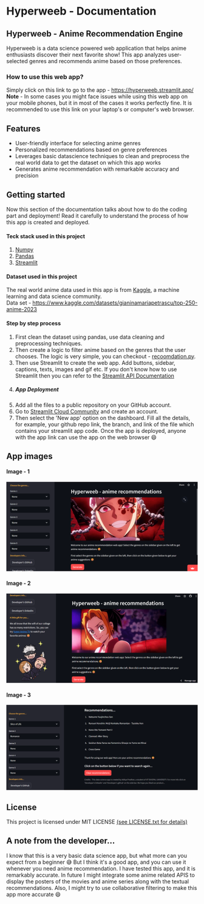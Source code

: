 # Hyperweeb - Documentation

## Hyperweeb - Anime Recommendation Engine
Hyperweeb is a data science powered web application that helps anime enthusiasts discover their next favorite show!  This app analyzes user-selected genres and recommends anime based on those preferences.

### How to use this web app?
Simply click on this link to go to the app - https://hyperweeb.streamlit.app/  
**Note** -  In some cases you might face issues while using this web app on your mobile phones, but it in most of the cases it works perfectly fine. It is recommended to use this link on your laptop's or computer's web browser.

## Features
- User-friendly interface for selecting anime genres
- Personalized recommendations based on genre preferences
- Leverages basic datascience techniques to clean and preprocess the real world data to get the dataset on which this app works
- Generates anime recommendation with remarkable accuracy and precision

## Getting started
Now this section of the documentation talks about how to do the coding part and deployment! Read it carefully to understand the process of how this app is created and deployed.  


#### Teck stack used in this project 
1. [Numpy](https://numpy.org/)
2. [Pandas](https://pandas.pydata.org/)
3. [Streamlit](https://streamlit.io/)


#### Dataset used in this project 
The real world anime data used in this app is from [Kaggle](https://www.kaggle.com/), a machine learning and data science community.  
Data set - https://www.kaggle.com/datasets/gianinamariapetrascu/top-250-anime-2023


#### Step by step process
1. First clean the dataset using pandas, use data cleaning and preprocessing techniques.
2. Then create a logic to filter anime based on the genres that the user chooses. The logic is very simple, you can checkout - [recoomdation.py](https://github.com/adityapradhan202/Hyperweeb-anime-recommendation/blob/main/recommendation.py).
3. Then use Streamlit to create the web app. Add buttons, sidebar, captions, texts, images and gif etc. If you don't know how to use Streamlit then you can refer to the [Streamlit API Documentation](https://docs.streamlit.io/)
4. ##### App Deployment
  1. Add all the files to a public repository on your GitHub account.
  2. Go to [Streamlit Cloud Community](https://streamlit.io/cloud) and create an account.
  3. Then select the 'New app' option on the dashboard. Fill all the details, for example, your github repo link, the branch, and link of the file which contains your streamlit app code. Once the app is deployed, anyone with the app link can use the app on the web browser :smile:

## App images
#### Image - 1
![app_img_1](https://github.com/adityapradhan202/Hyperweeb-anime-recommendation/blob/main/hw_img_1.png?raw=true)
#### Image - 2
![app_img_2](https://github.com/adityapradhan202/Hyperweeb-anime-recommendation/blob/main/hw_img_2.png?raw=true)
#### Image - 3
![app_img_3](https://github.com/adityapradhan202/Hyperweeb-anime-recommendation/blob/main/hw_img_3.png?raw=true)

## License
This project is licensed under MIT LICENSE [(see LICENSE.txt for details)](https://github.com/adityapradhan202/Hyperweeb-anime-recommendation/blob/main/LICENSE)

## A note from the developer...
I know that this is a very basic data science app, but what more can you expect from a beginner 😅 But I think it's a good app, and you can use it whenever you need anime recommendation. I have tested this app, and it is remarkably accurate. In future I might integrate some anime related APIS to display the posters of the movies and anime series along with the textual recommendations. Also, I might try to use collaborative filtering to make this app more accurate 😄

